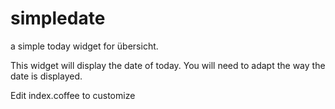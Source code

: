 # simpledate
a simple today widget for übersicht.

This widget will display the date of today. You will need to adapt the way the date is displayed.

Edit index.coffee to customize
